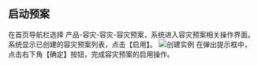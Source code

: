  ## 启动预案
 在首页导航栏选择 产品-容灾-容灾-容灾预案，系统进入容灾预案相关操作界面。
 系统显示已创建的容灾预案列表，点击【启用】。
![创建实例](https://github.com/yangwla/cn/blob/patch-5/image/JD-Cloud-DRS/start-plan.png)
在弹出提示框中，点击右下角【确定】按钮，完成容灾预案的启用操作。
